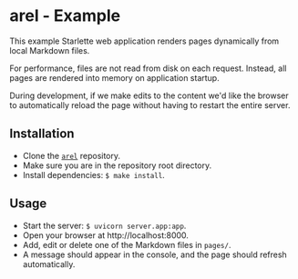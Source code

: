 # arel - Example

This example Starlette web application renders pages dynamically from local Markdown files.

For performance, files are not read from disk on each request. Instead, all pages are rendered into memory on application startup.

During development, if we make edits to the content we'd like the browser to automatically reload the page without having to restart the entire server.

## Installation

- Clone the [`arel`](https://github.com/florimondmanca/arel) repository.
- Make sure you are in the repository root directory.
- Install dependencies: `$ make install`.

## Usage

- Start the server: `$ uvicorn server.app:app`.
- Open your browser at http://localhost:8000.
- Add, edit or delete one of the Markdown files in `pages/`.
- A message should appear in the console, and the page should refresh automatically.
